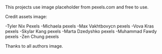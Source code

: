 This projects use image placeholder from pexels.com and free to use.

Credit assets image:

-Tyler Nix Pexels
-Michaela pexels
-Max Vakhtbovycn pexels
-Vova Kras pexels
-Skylar Kang pexels
-Marta Dzedyshko pexels
-Muhammad Fawdy pexels
-Zen Chung pexels

Thanks to all authors image.
